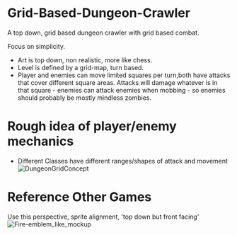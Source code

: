 # Grid-Based-Dungeon-Crawler
A top down, grid based dungeon crawler with grid based combat.



Focus on simplicity.

- Art is top down, non realistic, more like chess.
- Level is defined by a grid-map, turn based.
- Player and enemies can move limited squares per turn,both have attacks that cover different square areas. Attacks will damage whatever is in that square - enemies can attack enemies when mobbing - so enemies should probably be mostly mindless zombies.

# Rough idea of player/enemy mechanics
- Different Classes have different ranges/shapes of attack and movement
![DungeonGridConcept](https://github.com/user-attachments/assets/e826c51d-d2b2-4267-bf05-96ffcf501c40)

# Reference Other Games

Use this perspective, sprite alignment, 'top down but front facing'
![Fire-emblem_like_mockup](https://github.com/user-attachments/assets/7239baa9-cff6-4b01-a573-5a56bf977561)
